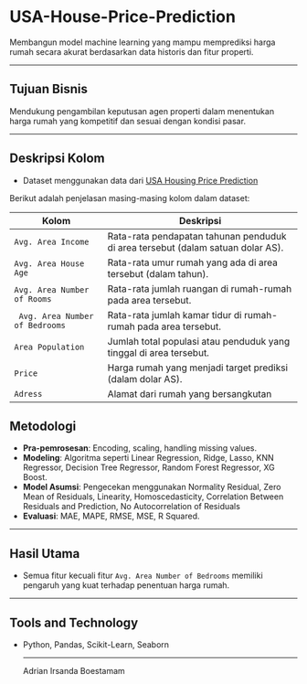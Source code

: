 # USA-House-Price-Prediction

Membangun model machine learning yang mampu memprediksi harga rumah secara akurat berdasarkan data historis dan fitur properti.

---

## Tujuan Bisnis

Mendukung pengambilan keputusan agen properti dalam menentukan harga rumah yang kompetitif dan sesuai dengan kondisi pasar.

---

## Deskripsi Kolom

- Dataset menggunakan data dari [USA Housing Price Prediction](https://www.kaggle.com/datasets/vedavyasv/usa-housing/data)

Berikut adalah penjelasan masing-masing kolom dalam dataset:

| Kolom                          | Deskripsi                                                                  |
|--------------------------------|----------------------------------------------------------------------------|
| `Avg. Area Income`             | Rata-rata pendapatan tahunan penduduk di area tersebut (dalam satuan dolar AS).|
| `Avg. Area House Age`          | Rata-rata umur rumah yang ada di area tersebut (dalam tahun).               |
| `Avg. Area Number of Rooms`    | Rata-rata jumlah ruangan di rumah-rumah pada area tersebut.                 |
| ` Avg. Area Number of Bedrooms`| Rata-rata jumlah kamar tidur di rumah-rumah pada area tersebut.             |
| `Area Population`              | Jumlah total populasi atau penduduk yang tinggal di area tersebut.          |
| `Price`                        | Harga rumah yang menjadi target prediksi (dalam dolar AS).                  |
| `Adress`                       | Alamat dari rumah yang bersangkutan                                         |

## Metodologi

- **Pra-pemrosesan**: Encoding, scaling, handling missing values.
- **Modeling**: Algoritma seperti Linear Regression, Ridge, Lasso, KNN Regressor, Decision Tree Regressor, Random Forest Regressor, XG Boost.
- **Model Asumsi**: Pengecekan menggunakan Normality Residual, Zero Mean of Residuals, Linearity, Homoscedasticity, Correlation Between Residuals and Prediction, No Autocorrelation of Residuals
- **Evaluasi**: MAE, MAPE, RMSE, MSE, R Squared.

---

## Hasil Utama

- Semua fitur kecuali fitur `Avg. Area Number of Bedrooms` memiliki pengaruh yang kuat terhadap penentuan harga rumah.

---

 ## Tools and Technology

- Python, Pandas, Scikit-Learn, Seaborn

  ---
  Adrian Irsanda Boestamam
